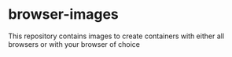 # browser-images
This repository contains images to create containers with either all browsers or with your browser of choice
